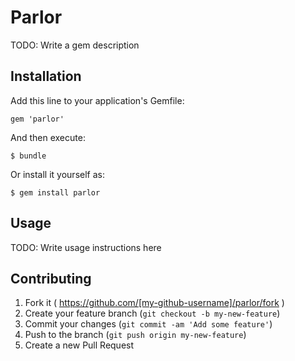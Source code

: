 # Parlor

TODO: Write a gem description

## Installation

Add this line to your application's Gemfile:

    gem 'parlor'

And then execute:

    $ bundle

Or install it yourself as:

    $ gem install parlor

## Usage

TODO: Write usage instructions here

## Contributing

1. Fork it ( https://github.com/[my-github-username]/parlor/fork )
2. Create your feature branch (`git checkout -b my-new-feature`)
3. Commit your changes (`git commit -am 'Add some feature'`)
4. Push to the branch (`git push origin my-new-feature`)
5. Create a new Pull Request
